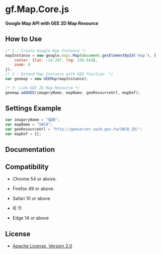 gf.Map.Core.js
===========

**Google Map API with GEE 2D Map Resource** 


How to Use
--------

```js
/* 1 : Create Google Map Instance */
mapInstance = new google.maps.Map(document.getElementById('map'), {
    center: {lat: -34.397, lng: 150.644},
    zoom: 8
});
/* 2 : Extend Map Instance with GEE function  */
var geemap = new GEEMap(mapInstance);

/* 3: Link GEE 2D Map Resource */
geemap.addGEE(imageryName, mapName, geeResourceUrl, mapDef);
```

Settings Example
--------
```js
var imageryName = "福衛";
var mapName = "SWCB";
var geeResourceUrl = "http://geeserver.swcb.gov.tw/SWCB_2D/";
var mapDef = {};
```

Documentation
-------------


Compatibility
-------------
* Chrome 54 or above.

* Firefox 49 or above

* Safari 10 or above

* IE 11

* Edge 14 or above


License
-------------
* [Apache License, Version 2.0](http://www.apache.org/licenses/LICENSE-2.0.html)